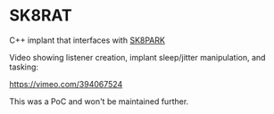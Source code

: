 # SK8RAT
C++ implant that interfaces with [SK8PARK](https://github.com/slyd0g/SK8PARK)

Video showing listener creation, implant sleep/jitter manipulation, and tasking:

https://vimeo.com/394067524

This was a PoC and won't be maintained further.
